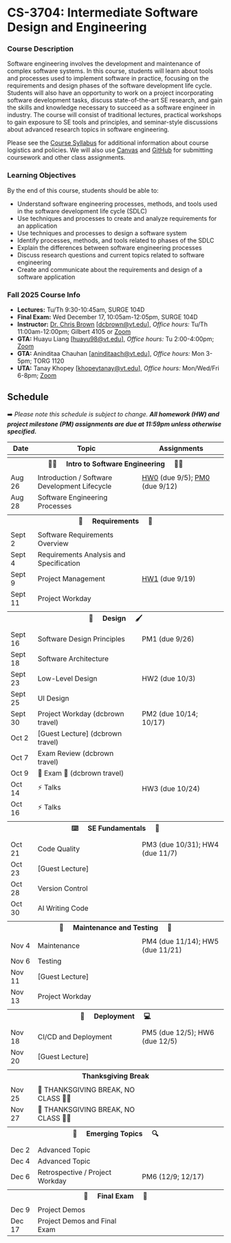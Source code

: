 # CS-3704: Intermediate Software Design and Engineering

### Course Description

Software engineering involves the development and maintenance of complex software systems. In this course, students will learn about tools and processes used to implement software in practice, focusing on the requirements and design phases of the software development life cycle. Students will also have an opportunity to work on a project incorporating software development tasks, discuss state-of-the-art SE research, and gain the skills and knowledge necessary to succeed as a software engineer in industry. The course will consist of traditional lectures, practical workshops to gain exposure to SE tools and principles, and seminar-style discussions about advanced research topics in software engineering.

Please see the [Course Syllabus](https://docs.google.com/document/d/1jGqHKlM8QHy8utRZ1Kg8g8SqumzIuqXvaba-oTESLvI/edit?usp=sharing) for additional information about course logistics and policies. We will also use [Canvas](https://canvas.vt.edu/courses/196188) and [GitHub](https://github.com/) for submitting coursework and other class assignments.

### Learning Objectives

By the end of this course, students should be able to:
* Understand software engineering processes, methods, and tools used in the software development life cycle (SDLC)
* Use techniques and processes to create and analyze requirements for an application
* Use techniques and processes to design a software system
* Identify processes, methods, and tools related to phases of the SDLC
* Explain the differences between software engineering processes
* Discuss research questions and current topics related to software engineering
* Create and communicate about the requirements and design of a software application


### Fall 2025 Course Info

* **Lectures:** Tu/Th 9:30-10:45am, SURGE 104D
* **Final Exam:** Wed December 17, 10:05am-12:05pm, SURGE 104D
* **Instructor:** [Dr. Chris Brown](https://chbrown13.github.io) [dcbrown@vt.edu], *Office hours:* Tu/Th 11:00am-12:00pm; Gilbert 4105 or [Zoom](https://virginiatech.zoom.us/my/dcbrown)
* **GTA:** Huayu Liang [huayu98@vt.edu], *Office hours:* Tu 2:00-4:00pm; [Zoom](https://virginiatech.zoom.us/j/3373387345)
* **GTA:** Aninditaa Chauhan [aninditaach@vt.edu], *Office hours:* Mon 3-5pm; TORG 1120
* **UTA:** Tanay Khopey [khopeytanay@vt.edu], *Office hours:* Mon/Wed/Fri 6-8pm; [Zoom](https://virginiatech.zoom.us/s/8255587692)

## Schedule 

➡️ _Please note this schedule is subject to change. **All homework (HW) and project milestone (PM) assignments are due at 11:59pm unless otherwise specified.**_

| Date     | Topic                            |  Assignments       |
|----------|----------------------------------|------------------  |
| <tr><th colspan=3> 👨‍💻 &nbsp;&nbsp;&nbsp; Intro to Software Engineering &nbsp;&nbsp;&nbsp; 👩‍💻 </th></tr> |
| Aug 26  | Introduction / Software Development Lifecycle | [HW0](https://canvas.vt.edu/courses/215812/assignments/2481865) (due 9/5); [PM0](https://canvas.vt.edu/courses/215812/assignments/2481868) (due 9/12) |
| Aug 28  | Software Engineering Processes | |
| <tr><th colspan=3> 📜 &nbsp;&nbsp;&nbsp; Requirements &nbsp;&nbsp;&nbsp; 📖 </th></tr> |
| Sept 2  | Software Requirements Overview |  |
| Sept 4  | Requirements Analysis and Specification |  |
| Sept 9  | Project Management | [HW1](https://canvas.vt.edu/courses/215812/assignments/2481867) (due 9/19) |
| Sept 11 | Project Workday |  |
| <tr><th colspan=3> 🎨 &nbsp;&nbsp;&nbsp; Design &nbsp;&nbsp;&nbsp; 🖌️ </th></tr> |
| Sept 16 | Software Design Principles | PM1 (due 9/26) |
| Sept 18 | Software Architecture |  |
| Sept 23 | Low-Level Design | HW2 (due 10/3) |
| Sept 25 | UI Design | |
| Sept 30 | Project Workday (dcbrown travel) | PM2 (due 10/14; 10/17) |
| Oct 2   | [Guest Lecture] (dcbrown travel) | |
| Oct 7   | Exam Review (dcbrown travel)  | |
| Oct 9   | 💯 Exam 💯 (dcbrown travel) | |
| Oct 14  | ⚡ Talks | HW3 (due 10/24) |
| Oct 16  | ⚡ Talks |  |
| <tr><th colspan=3>  ⌨️ &nbsp;&nbsp;&nbsp; SE Fundamentals &nbsp;&nbsp;&nbsp; 📝  </th></tr> |
| Oct 21  | Code Quality | PM3 (due 10/31); HW4 (due 11/7)  |
| Oct 23  | [Guest Lecture] |  |
| Oct 28  | Version Control |  |
| Oct 30  | AI Writing Code |  |
| <tr><th colspan=3>  🧹 &nbsp;&nbsp;&nbsp; Maintenance and Testing &nbsp;&nbsp;&nbsp; 🧪  </th></tr> |
| Nov 4   | Maintenance | PM4 (due 11/14); HW5 (due 11/21) |
| Nov 6   | Testing | |
| Nov 11  | [Guest Lecture] | |
| Nov 13  | Project Workday | | 
|  <tr><th colspan=3> 🚀 &nbsp;&nbsp;&nbsp; Deployment &nbsp;&nbsp;&nbsp; 💻 </th></tr> |
| Nov 18  | CI/CD and Deployment | PM5 (due 12/5); HW6 (due 12/5)  |
| Nov 20  | [Guest Lecture] | |
|  <tr><th colspan=3> Thanksgiving Break </th></tr> |
| Nov 25 | 🦃 THANKSGIVING BREAK, NO CLASS 🙏🏿 | |
| Nov 27 | 🦃 THANKSGIVING BREAK, NO CLASS 🙏🏿 | |
|  <tr><th colspan=3> 👀 &nbsp;&nbsp;&nbsp; Emerging Topics &nbsp;&nbsp;&nbsp; 🔍 </th></tr> |
| Dec 2  | Advanced Topic  |  |
| Dec 4  | Advanced Topic | |
| Dec 6  | Retrospective / Project Workday | PM6 (12/9; 12/17) |
|  <tr><th colspan=3>  💯 &nbsp;&nbsp;&nbsp; Final Exam &nbsp;&nbsp;&nbsp; 💯  </th></tr> |
| Dec 9  | Project Demos | |
| Dec 17 | Project Demos and Final Exam |  |
